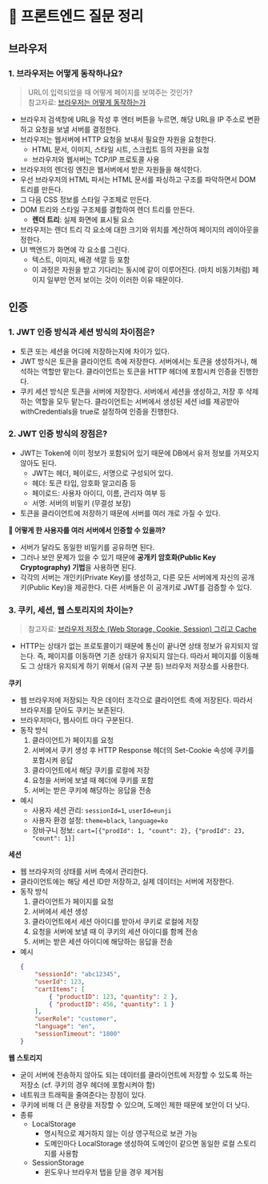 # 📖 프론트엔드 질문 정리

## 브라우저 
### 1. 브라우저는 어떻게 동작하나요?
> URL이 입력되었을 때 어떻게 페이지를 보여주는 것인가?  
> 참고자료: [브라우저는 어떻게 동작하는가](https://d2.naver.com/helloworld/59361)
- 브라우저 검색창에 URL을 작성 후 엔터 버튼을 누르면, 해당 URL을 IP 주소로 변환하고 요청을 보낼 서버를 결정한다.
- 브라우저는 웹서버에 HTTP 요청을 보내서 필요한 자원을 요청한다.
    - HTML 문서, 이미지, 스타일 시트, 스크립트 등의 자원을 요청
    - 브라우저와 웹서버는 TCP/IP 프로토콜 사용
- 브라우저의 렌더링 엔진은 웹서버에서 받은 자원들을 해석한다.
- 우선 브라우저의 HTML 파서는 HTML 문서를 파싱하고 구조를 파악하면서 DOM 트리를 만든다.
- 그 다음 CSS 정보를 스타일 구조체로 만든다.
- DOM 트리와 스타일 구조체를 결합하여 렌더 트리를 만든다.
    - **렌더 트리**: 실제 화면에 표시될 요소
- 브라우저는 렌더 트리 각 요소에 대한 크기와 위치를 계산하여 페이지의 레이아웃을 정한다.
- UI 백엔드가 화면에 각 요소를 그린다. 
    - 텍스트, 이미지, 배경 색깔 등 포함
    - 이 과정은 자원을 받고 기다리는 동시에 같이 이루어진다. (마치 비동기처럼) 페이지 일부만 먼저 보이는 것이 이러한 이유 때문이다.

## 인증
### 1. JWT 인증 방식과 세션 방식의 차이점은?
- 토큰 또는 세션을 어디에 저장하는지에 차이가 있다.
- JWT 방식은 토큰을 클라이언트 측에 저장한다. 서버에서는 토큰을 생성하거나, 해석하는 역할만 맡는다. 클라이언트는 토큰을 HTTP 헤더에 포함시켜 인증을 진행한다.
- 쿠키 세션 방식은 토큰을 서버에 저장한다. 서버에서 세션을 생성하고, 저장 후 삭제하는 역할을 모두 맡는다. 클라이언트는 서버에서 생성된 세션 id를 제공받아 withCredentials을 true로 설정하여 인증을 진행한다.

### 2. JWT 인증 방식의 장점은?
- JWT는 Token에 이미 정보가 포함되어 있기 때문에 DB에서 유저 정보를 가져오지 않아도 된다.
    - JWT는 헤더, 페이로드, 서명으로 구성되어 있다.
    - 헤더: 토큰 타입, 암호화 알고리즘 등
    - 페이로드: 사용자 아이디, 이름, 관리자 여부 등
    - 서명: 서버의 비밀키 (무결성 보장)
- 토큰을 클라이언트에 저장하기 때문에 서버를 여러 개로 가질 수 있다.

**🤔 어떻게 한 사용자를 여러 서버에서 인증할 수 있을까?**
- 서버가 달라도 동일한 비밀키를 공유하면 된다.
- 그러나 보안 문제가 있을 수 있기 때문에 **공개키 암호화(Public Key Cryptography) 기법**을 사용하면 된다.
- 각각의 서버는 개인키(Private Key)를 생성하고, 다른 모든 서버에게 자신의 공개키(Public Key)을 제공한다. 다른 서버들은 이 공개키로 JWT를 검증할 수 있다.

### 3. 쿠키, 세션, 웹 스토리지의 차이는?
> 참고자료: [브라우저 저장소 (Web Storage, Cookie, Session) 그리고 Cache](https://velog.io/@hoon0123/%EB%B8%8C%EB%9D%BC%EC%9A%B0%EC%A0%80-%EC%A0%80%EC%9E%A5%EC%86%8CWeb-Storage-Cookie-session-%EA%B7%B8%EB%A6%AC%EA%B3%A0-cache)



- HTTP는 상태가 없는 프로토콜이기 때문에 통신이 끝나면 상태 정보가 유지되지 않는다. 즉, 페이지를 이동하면 기존 상태가 유지되지 않는다. 따라서 페이지를 이동해도 그 상태가 유지되게 하기 위해서 (유저 구분 등) 브라우저 저장소를 사용한다.

**쿠키**
- 웹 브라우저에 저장되는 작은 데이터 조각으로 클라이언트 측에 저장된다. 따라서 브라우저를 닫아도 쿠키는 보존된다.
- 브라우저마다, 웹사이트 마다 구분된다.
- 동작 방식
    1. 클라이언트가 페이지를 요청
    2. 서버에서 쿠키 생성 후 HTTP Response 헤더의 Set-Cookie 속성에 쿠키를 포함시켜 응답
    3. 클라이언트에서 해당 쿠키를 로컬에 저장
    4. 요청을 서버에 보낼 때 헤더에 쿠키를 포함
    5. 서버는 받은 쿠키에 해당하는 응답을 전송
- 예시
    - 사용자 세션 관리: `sessionId=1`, `userId=eunji` 
    - 사용자 환경 설정: `theme=black`, `language=ko`
    - 장바구니 정보: `cart=[{"prodId": 1, "count": 2}, {"prodId": 23, "count": 1}]`

**세션**
- 웹 브라우저의 상태를 서버 측에서 관리한다.
- 클라이언트에는 해당 세션 ID만 저장하고, 실제 데이터는 서버에 저장한다.
- 동작 방식
    1. 클라이언트가 페이지를 요청
    2. 서버에서 세션 생성
    3. 클라이언트에서 세션 아이디를 받아서 쿠키로 로컬에 저장
    4. 요청을 서버에 보낼 때 이 쿠키의 세션 아이디를 함께 전송
    5. 서버는 받은 세션 아이디에 해당하는 응답을 전송
- 예시
    ```json
    {
        "sessionId": "abc12345",
        "userId": 123,
        "cartItems": [
            { "productID": 123, "quantity": 2 },
            { "productID": 456, "quantity": 1 }
        ],
        "userRole": "customer",
        "language": "en",
        "sessionTimeout": "1800"
    }
    ```

**웹 스토리지**
- 굳이 서버에 전송하지 않아도 되는 데이터를 클라이언트에 저장할 수 있도록 하는 저장소 (cf. 쿠키의 경우 헤더에 포함시켜야 함)
- 네트워크 트래픽을 줄여준다는 장점이 있다.
- 쿠키에 비해 더 큰 용량을 저장할 수 있으며, 도메인 제한 때문에 보안이 더 낫다.
- 종류
    - LocalStorage
        - 명시적으로 제거하지 않는 이상 영구적으로 보관 가능
        - 도메인마다 LocalStorage 생성하여 도메인이 같으면 동일한 로컬 스토리지를 사용함
    - SessionStorage
        - 윈도우나 브라우저 탭을 닫을 경우 제거됨 
